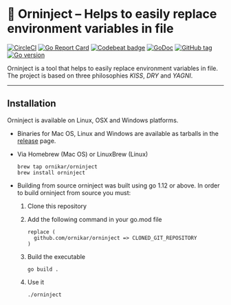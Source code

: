 # 💉 Orninject – Helps to easily replace environment variables in file

[![CircleCI](https://badgen.net/circleci/github/ornikar/orninject/master)](https://circleci.com/gh/ornikar/orninject)
[![Go Report Card](https://goreportcard.com/badge/github.com/ornikar/orninject)](https://goreportcard.com/report/github.com/ornikar/orninject)
[![Codebeat badge](https://codebeat.co/badges/844e69d7-7534-445d-9b42-564fc49cd99e
)](https://codebeat.co/projects/github-com-ornikar-orninject-master)
[![GoDoc](https://godoc.org/github.com/ornikar/orninject?status.svg)](http://godoc.org/github.com/ornikar/orninject)
[![GitHub tag](https://img.shields.io/github/tag/ornikar/orninject.svg)](Tag)
[![Go version](https://img.shields.io/badge/go-v1.13-blue)](https://golang.org/dl/#stable)

Orninject is a tool that helps to easily replace environment variables in file.
The project is based on three philosophies *KISS*, *DRY* and *YAGNI*.

---

## Installation

Orninject is available on Linux, OSX and Windows platforms.

* Binaries for Mac OS, Linux and Windows are available as tarballs in the [release](https://github.com/ornikar/orninject/releases) page.

* Via Homebrew (Mac OS) or LinuxBrew (Linux)

   ```shell
   brew tap ornikar/orninject
   brew install orninject
   ```

* Building from source
   orninject was built using go 1.12 or above. In order to build orninject from source you must:
   1. Clone this repository
   2. Add the following command in your go.mod file

      ```text
      replace (
        github.com/ornikar/orninject => CLONED_GIT_REPOSITORY
      )
      ```

   3. Build the executable

        ```shell
        go build .
        ```

   4. Use it

        ```shell
        ./orninject
        ```
